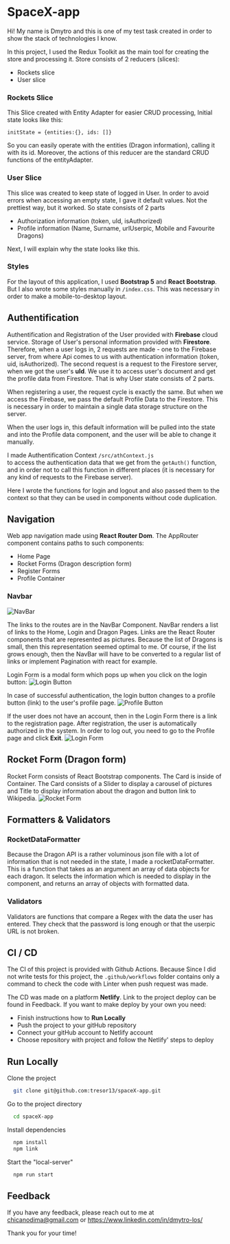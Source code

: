 # SpaceX-app

Hi! My name is Dmytro and this is one of my test task created in order to show the stack of technologies I know.

In this project, I used the Redux Toolkit as the main tool for creating the store and processing it.
Store consists of 2 reducers (slices):

- Rockets slice
- User slice

### Rockets Slice

This Slice created with Entity Adapter for easier CRUD processing,
Initial state looks like this:

`initState = {entities:{}, ids: []} `

So you can easily operate with the entities (Dragon information),
calling it with its id. Moreover, the actions of this reducer are the standard CRUD functions of the entityAdapter.

### User Slice

This slice was created to keep state of logged in User.
In order to avoid errors when accessing an empty state, I gave it default values. Not the prettiest way, but it worked.
So state consists of 2 parts

- Authorization information (token, uId, isAuthorized)
- Profile information (Name, Surname, urlUserpic, Mobile and Favourite Dragons)

Next, I will explain why the state looks like this.

### Styles

For the layout of this application, I used **Bootstrap 5** and **React Bootstrap**.
But I also wrote some styles manually in `/index.css`.
This was necessary in order to make a mobile-to-desktop layout.

## Authentification

Authentification and Registration of the User provided with **Firebase** cloud service.
Storage of User's personal information provided with **Firestore**.
Therefore, when a user logs in, 2 requests are made - one to the Firebase server, from where Api comes to us with authentication information (token, uid, isAuthorized). The second request is a request to the Firestore server, when we got the user's **uId**. We use it to access user's document and get the profile data from Firestore.
That is why User state consists of 2 parts.

When registering a user, the request cycle is exactly the same. But when we access the Firebase, we pass the default Profile Data to the Firestore. This is necessary in order to maintain a single data storage structure on the server.

When the user logs in, this default information will be pulled into the state and into the Profile data component, and the user will be able to change it manually.

I made Authentification Context `/src/athContext.js`  
to access the authentication data that we get from the `getAuth()` function, and in order not to call this function in different places (it is necessary for any kind of requests to the Firebase server).

Here I wrote the functions for login and logout and also passed them to the context so that they can be used in components without code duplication.

## Navigation

Web app navigation made using **React Router Dom**.
The AppRouter component contains paths to such components:

- Home Page
- Rocket Forms (Dragon description form)
- Register Forms
- Profile Container

### Navbar

![NavBar](https://i.ibb.co/NYYdvvC/2022-10-05-12-54-39.png)

The links to the routes are in the NavBar Component. NavBar renders a list of links to the Home, Login and Dragon Pages.
Links are the React Router components that are represented as pictures.
Because the list of Dragons is small, then this representation seemed optimal to me. Of course, if the list grows enough, then the NavBar will have to be converted to a regular list of links or implement Pagination with react for example.

Login Form is a modal form which pops up when you click on the login button: ![Login Button](https://i.ibb.co/zs9G3cD/2022-10-05-12-46-33.png)

In case of successful authentication, the login button changes to a profile button (link) to the user's profile page. ![Profile Button](https://i.ibb.co/DtD7FNN/2022-10-05-12-49-34.png)

If the user does not have an account, then in the Login Form there is a link to the registration page.
After registration, the user is automatically authorized in the system. In order to log out, you need to go to the Profile page and click **Exit**.
![Login Form](https://i.ibb.co/TPmS7r9/2022-10-05-13-05-08.png)

## Rocket Form (Dragon form)

Rocket Form consists of React Bootstrap components.
The Card is inside of Container. The Card consists of a Slider to display a carousel of pictures and Title to display information about the dragon and button link to Wikipedia.
![Rocket Form](https://i.ibb.co/y0w1HNM/2022-10-05-13-49-06.png)

## Formatters & Validators

### RocketDataFormatter

Because the Dragon API is a rather voluminous json file with a lot of
information that is not needed in the state, I made a rocketDataFormatter. This is a function that takes as an argument an array of data objects for each dragon.
It selects the information which is needed to display in the component, and returns an array of objects with formatted data.

### Validators

Validators are functions that compare a Regex with the data the user has entered. They check that the password is long enough or that the userpic URL is not broken.

## CI / CD

The CI of this project is provided with Github Actions.
Because Since I did not write tests for this project, the `.github/workflows` folder contains only a command to check the code with Linter when push request was made.

The CD was made on a platform **Netlify**.
Link to the project deploy can be found in Feedback.
If you want to make deploy by your own you need:

- Finish instructions how to **Run Locally**
- Push the project to your gitHub repository
- Connect your gitHub account to Netlify account
- Choose repository with project and follow the Netlify' steps to deploy

## Run Locally

Clone the project

```bash
  git clone git@github.com:tresor13/spaceX-app.git
```

Go to the project directory

```bash
  cd spaceX-app
```

Install dependencies

```bash
  npm install
  npm link
```

Start the "local-server"

```bash
  npm run start
```

## Feedback

If you have any feedback, please reach out to me at chicanodima@gmail.com
or https://www.linkedin.com/in/dmytro-los/

Thank you for your time!
